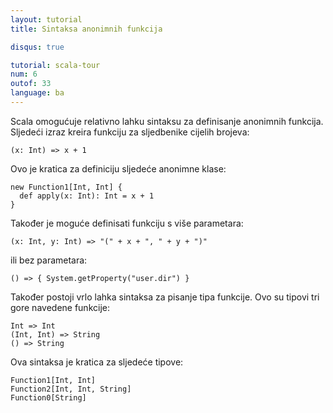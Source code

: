 ```yaml
---
layout: tutorial
title: Sintaksa anonimnih funkcija

disqus: true

tutorial: scala-tour
num: 6
outof: 33
language: ba
---
```


Scala omogućuje relativno lahku sintaksu za definisanje anonimnih funkcija. Sljedeći izraz kreira funkciju za sljedbenike cijelih brojeva:

    (x: Int) => x + 1

Ovo je kratica za definiciju  sljedeće anonimne klase:

    new Function1[Int, Int] {
      def apply(x: Int): Int = x + 1
    }

Također je moguće definisati funkciju s više parametara:

    (x: Int, y: Int) => "(" + x + ", " + y + ")"

ili bez parametara:

    () => { System.getProperty("user.dir") }

Također postoji vrlo lahka sintaksa za pisanje tipa funkcije. Ovo su tipovi tri gore navedene funkcije:

    Int => Int
    (Int, Int) => String
    () => String

Ova sintaksa je kratica za sljedeće tipove:

    Function1[Int, Int]
    Function2[Int, Int, String]
    Function0[String]
